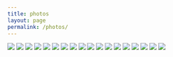 ```yaml
---
title: photos
layout: page
permalink: /photos/
---
```


<div class="gg-container">
  <div class="gg-box" id="gallery">
    <img src="/assets/img/narrows.jpg">
    <img src="/assets/img/twin_peaks.jpg">
    <img src="/assets/img/shadows.jpg">
    <img src="/assets/img/senior_formal.jpg">
    <img src="/assets/img/oaxaca.jpg">
    <img src="/assets/img/oregon_coast.jpg">
    <img src="/assets/img/quito.jpg">
    <img src="/assets/img/swings.jpg">
    <img src="/assets/img/ski.jpg">
    <img src="/assets/img/stanley.jpg">
    <img src="/assets/img/ushuaia.jpg">
    <img src="/assets/img/la_paz.jpg">
    <img src="/assets/img/desert.jpg">
    <img src="/assets/img/ecuador.jpg">
    <img src="/assets/img/beso.jpg">
    <img src="/assets/img/colorado.jpg">
    <img src="/assets/img/fancy.jpg">
    <img src="/assets/img/costa_rica.jpg">
  </div>
</div>

<link rel="stylesheet" href="/assets/css/grid-gallery.css">
<script src="/assets/js/grid-gallery.js"></script>

<script type="text/javascript">
gridGallery({

 // gallery selector
 selector: "#gallery",

 // enable dark mode
 darkMode: true,

 // or "horizontal"
 layout: "square",

 // space between images
 gapLength: 10,

 // row height
 rowHeight: 400,

 // column width
 columnWidth: 600

});
</script>

